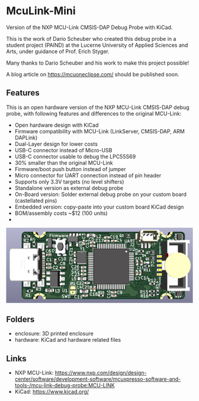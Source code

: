 # McuLink-Mini
Version of the NXP MCU-Link CMSIS-DAP Debug Probe with KiCad.

This is the work of Dario Scheuber who created this debug probe in a student project (PAIND) at the Lucerne University of Applied Sciences and Arts, under guidance of Prof. Erich Styger.

Many thanks to Dario Scheuber and his work to make this project possible!

A blog article on https://mcuoneclipse.com/ should be published soon.

## Features
This is an open hardware version of the NXP MCU-Link CMSIS-DAP debug probe, with following features and differences to the original MCU-Link:
- Open hardware design with KiCad
- Firmware compatibility with MCU-Link (LinkServer, CMSIS-DAP, ARM DAPLink)
- Dual-Layer design for lower costs
- USB-C connector instead of  Micro-USB
- USB-C connector usable to debug the LPC55S69
- 30% smaller than the original MCU-Link
- Firmware/boot push button instead of jumper
- Micro connector for UART connection instead of pin header
- Supports only 3.3V targets (no level shifters)
- Standalone version as external debug probe
- On-Board version: Solder external debug probe on your custom board (castellated pins)
- Embedded version: copy-paste into your custom board KiCad design
- BOM/assembly costs ~$12 (100 units)
- 
![top PCB](images/top.png)

## Folders
- enclosure: 3D printed enclosure
- hardware: KiCad and hardware related files

## Links
- NXP MCU-Link: https://www.nxp.com/design/design-center/software/development-software/mcuxpresso-software-and-tools-/mcu-link-debug-probe:MCU-LINK
- KiCad: https://www.kicad.org/



